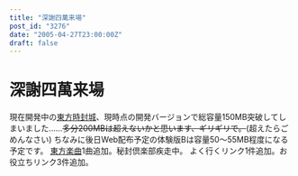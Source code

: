 ```yaml
---
title: "深謝四萬来場"
post_id: "3276"
date: "2005-04-27T23:00:00Z"
draft: false
---
```


# 深謝四萬来場

現在開発中の[東方時封城](/!/thA/)、現時点の開発バージョンで総容量150MB突破してしまいました……<del>多分200MBは超えないかと思います、ギリギリで。</del>(超えたらごめんなさい) ちなみに後日Web配布予定の体験版Bは容量50～55MB程度になる予定です。  [東方楽曲](/3275)1曲追加。秘封倶楽部疾走中。 よく行くリンク1件追加。お役立ちリンク3件追加。
